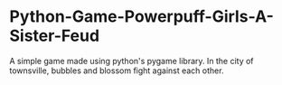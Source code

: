 # Python-Game-Powerpuff-Girls-A-Sister-Feud
A simple game made using python's pygame library. In the city of townsville, bubbles and blossom fight against each other.
